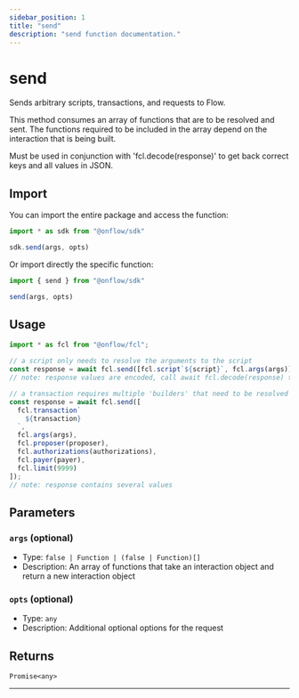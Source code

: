 ```yaml
---
sidebar_position: 1
title: "send"
description: "send function documentation."
---
```


<!-- THIS DOCUMENT IS AUTO-GENERATED FROM [onflow/sdk/src/transport/send/send.ts](https://github.com/onflow/fcl-js/tree/master/packages/sdk/src/transport/send/send.ts). DO NOT EDIT MANUALLY -->

# send

Sends arbitrary scripts, transactions, and requests to Flow.

This method consumes an array of functions that are to be resolved and sent. The functions required to be included in the array depend on the interaction that is being built.

Must be used in conjunction with 'fcl.decode(response)' to get back correct keys and all values in JSON.

## Import

You can import the entire package and access the function:

```typescript
import * as sdk from "@onflow/sdk"

sdk.send(args, opts)
```

Or import directly the specific function:

```typescript
import { send } from "@onflow/sdk"

send(args, opts)
```

## Usage

```typescript
import * as fcl from "@onflow/fcl";

// a script only needs to resolve the arguments to the script
const response = await fcl.send([fcl.script`${script}`, fcl.args(args)]);
// note: response values are encoded, call await fcl.decode(response) to get JSON

// a transaction requires multiple 'builders' that need to be resolved prior to being sent to the chain - such as setting the authorizations.
const response = await fcl.send([
  fcl.transaction`
    ${transaction}
  `,
  fcl.args(args),
  fcl.proposer(proposer),
  fcl.authorizations(authorizations),
  fcl.payer(payer),
  fcl.limit(9999)
]);
// note: response contains several values
```

## Parameters

### `args` (optional)

- Type: `false | Function | (false | Function)[]`
- Description: An array of functions that take an interaction object and return a new interaction object


### `opts` (optional)

- Type: `any`
- Description: Additional optional options for the request



## Returns

`Promise<any>`


---